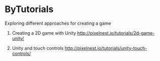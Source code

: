 # ByTutorials
Exploring different approaches for creating a game

1) Creating a 2D game with Unity http://pixelnest.io/tutorials/2d-game-unity/

2) Unity and touch controls http://pixelnest.io/tutorials/unity-touch-controls/
